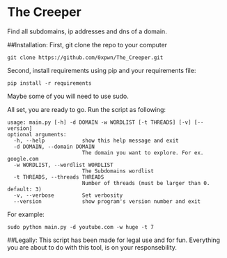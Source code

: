 # The Creeper
Find all subdomains, ip addresses and dns of a domain.

##Installation:
First, git clone the repo to your computer

```git clone https://github.com/0xpwn/The_Creeper.git```

Second, install requirements using pip and your requirements file:

```pip install -r requirements```

Maybe some of you will need to use sudo.

All set, you are ready to go. Run the script as following:

```
usage: main.py [-h] -d DOMAIN -w WORDLIST [-t THREADS] [-v] [--version]
optional arguments:
  -h, --help            show this help message and exit
  -d DOMAIN, --domain DOMAIN
                        The domain you want to explore. For ex. google.com
  -w WORDLIST, --wordlist WORDLIST
                        The Subdomains wordlist
  -t THREADS, --threads THREADS
                        Number of threads (must be larger than 0. default: 3)
  -v, --verbose         Set verbosity
  --version             show program's version number and exit
```

For example:
```
sudo python main.py -d youtube.com -w huge -t 7
```



##Legally:
This script has been made for legal use and for fun. Everything you are about to do with this tool, is on your responsebility.

